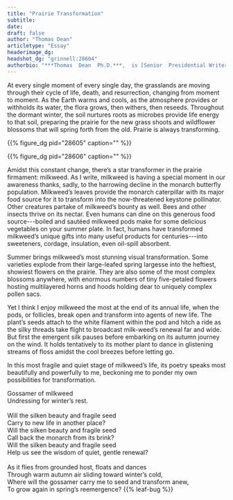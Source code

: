 ```yaml
---
title: "Prairie Transformation"
subtitle:
date: 
draft: false
author: "Thomas Dean"
articletype: "Essay"
headerimage_dg: 
headshot_dg: "grinnell:28604"
authorbio: "***Thomas  Dean  Ph.D.***,  is [Senior  Presidential Writer/Editor at the University of Iowa](https://president.uiowa.edu/people/thomas-k-dean), where   he   also   teaches   interdisciplinary   courses.  He  has  taught  writing,  literature,  and  interdisciplinary  subjects  at  [Cardinal Stritch University](https://www.stritch.edu/), [Michigan State University](https://www.mnstate.edu/), and [Moorhead State University](https://www.mnstate.edu/). He currently  serves  on  the  Board  of  Directors  of  [Humanities  Iowa](https://www.humanitiesiowa.org/).  Dean  has  published  essays in regional and national publications. His books include The Grace of Grass and Water: Writing in Honor of Paul Gruchow (edited collection, 2007); Under a Midland Sky  (memoir/personal  essays,  2008);  and,  co-authored with Cindy Crosby, a collection of  essays  and  photographs,  Tallgrass  Conversations:  In  Search  of  the  Prairie  Spirit(2019). All three books are published by [Ice Cube Press](https://icecubepress.com/)."
---
```

At every single moment of every single day, the grasslands  are  moving  through  their  cycle  of  life, death, and resurrection, changing from moment to moment.  As  the  Earth  warms  and  cools,  as  the  atmosphere provides or withholds its water, the flora grows, then  withers,  then  reseeds.  Throughout  the  dormant  winter, the soil nurtures roots as microbes provide life energy  to  that  soil,  preparing  the  prairie  for  the  new  grass  shoots  and  wildflower  blossoms  that  will  spring  forth from the old. Prairie is always transforming.  

{{% figure_dg pid="28605" caption="" %}}

{{% figure_dg pid="28606" caption="" %}}

Amidst  this  constant  change,  there’s  a  star  transformer in the prairie firmament: milkweed. As I write, milkweed is having a special moment in our awareness thanks, sadly, to the harrowing decline in the monarch butterfly   population.   Milkweed’s   leaves   provide   the   monarch  caterpillar  with  its  major  food  source  for  it  to  transform  into  the  now-threatened  keystone  pollinator. Other creatures partake of milkweed’s bounty as well.  Bees  and  other  insects  thrive  on  its  nectar.  Even  humans can dine on this generous food source---boiled and  sautéed  milkweed  pods  make  for  some  delicious  vegetables on your summer plate. In fact, humans have transformed  milkweed’s  unique  gifts  into  many  useful  products for centuries---into sweeteners, cordage, insulation, even oil-spill absorbent.  

Summer  brings  milkweed’s  most  stunning  visual transformation. Some varieties explode from their large-leafed  spring  largesse  into  the  heftiest,  showiest  flowers  on  the  prairie.  They  are  also  some  of  the  most  complex blossoms anywhere, with enormous numbers of tiny five-petaled flowers hosting multilayered horns and  hoods  holding  dear  to  uniquely  complex  pollen  sacs.  

Yet I think I enjoy milkweed the most at the end of its annual life, when the pods, or follicles, break open and transform into agents of new life. The plant’s seeds attach to the white filament within the pod and hitch a ride  as  the  silky  threads  take  flight  to  broadcast  milk-weed’s renewal far and wide. But first the emergent silk pauses before embarking on its autumn journey on the wind. It holds tentatively to its mother plant to dance in glistening  streams  of  floss  amidst  the  cool  breezes  before letting go.  

In this most fragile and quiet stage of milkweed’s life, its poetry speaks most beautifully and powerfully to me,  beckoning  me  to  ponder  my  own  possibilities  for  transformation.  

Gossamer of milkweed  
Undressing for winter’s rest.  
\
Will the silken beauty and fragile seed  
  Carry to new life in another place?  
Will the silken beauty and fragile seed  
  Call back the monarch from its brink?  
Will the silken beauty and fragile seed  
  Help us see the wisdom of quiet, gentle renewal?  
\
As it flies from grounded host, floats and dances  
Through warm autumn air sliding toward winter’s cold,  
Where  will  the  gossamer  carry  me  to  seed  and  transform anew,  
To grow again in spring’s reemergence? {{% leaf-bug %}}